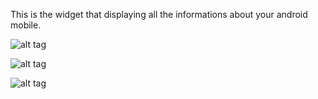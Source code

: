 This is the widget that displaying all the informations about your android mobile.

![alt tag](http://myskills.hostoi.com/android/images/screen1.png)

![alt tag](http://myskills.hostoi.com/android/images/screen2.png)

![alt tag](http://myskills.hostoi.com/android/images/screen3.png)
